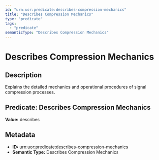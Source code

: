 ```yaml
---
id: "urn:uor:predicate:describes-compression-mechanics"
title: "Describes Compression Mechanics"
type: "predicate"
tags:
  - "predicate"
semanticType: "Describes Compression Mechanics"
---
```


# Describes Compression Mechanics

## Description

Explains the detailed mechanics and operational procedures of signal compression processes.

## Predicate: Describes Compression Mechanics

**Value:** describes

## Metadata

- **ID:** urn:uor:predicate:describes-compression-mechanics
- **Semantic Type:** Describes Compression Mechanics
